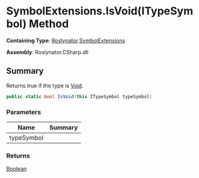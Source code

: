 # SymbolExtensions\.IsVoid\(ITypeSymbol\) Method

**Containing Type**: [Roslynator](../../README.md)\.[SymbolExtensions](../README.md)

**Assembly**: Roslynator\.CSharp\.dll

## Summary

Returns true if the type is [Void](https://docs.microsoft.com/en-us/dotnet/api/system.void)\.

```csharp
public static bool IsVoid(this ITypeSymbol typeSymbol)
```

### Parameters

| Name | Summary |
| ---- | ------- |
| typeSymbol | |

### Returns

[Boolean](https://docs.microsoft.com/en-us/dotnet/api/system.boolean)

